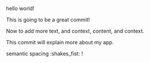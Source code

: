 hello world!

This is going to be a great commit!

Now to add more text, and context, content, and context.

This commit will explain more about my app.

semantic spacing :shakes_fist: !
